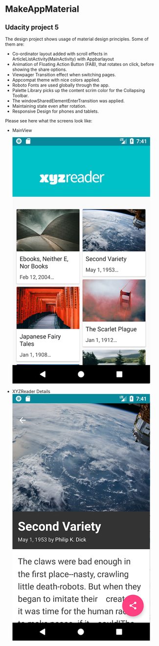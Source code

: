 # MakeAppMaterial
## Udacity project 5 

The design project shows usage of material design principles. Some of them are:

  - Co-ordinator layout added with scroll effects in ArticleListActivity(MainActivity) with Appbarlayout
  - Animation of Floating Action Button (FAB), that rotates on click, before showing the share options. 
  - Viewpager Transition effect when switching pages. 
  - Appcompat theme with nice colors applied. 
  - Roboto Fonts are used globally through the app. 
  - Palette Library picks up the content scrim color for the Collapsing Toolbar. 
  - The windowSharedElementEnterTransition was applied.
  - Maintaining state even after rotation.
  - Responsive Design for phones and tablets.
 
 Please see here what the screens look like:
 - MainView
    
   ![Main View](https://github.com/vjauckus/MakeAppMaterial/blob/master/XYZReader_main.png)
    
 - XYZReader Details   
   ![XYZReader Details](https://github.com/vjauckus/MakeAppMaterial/blob/master/XYZReader_Details.png)
    
    

